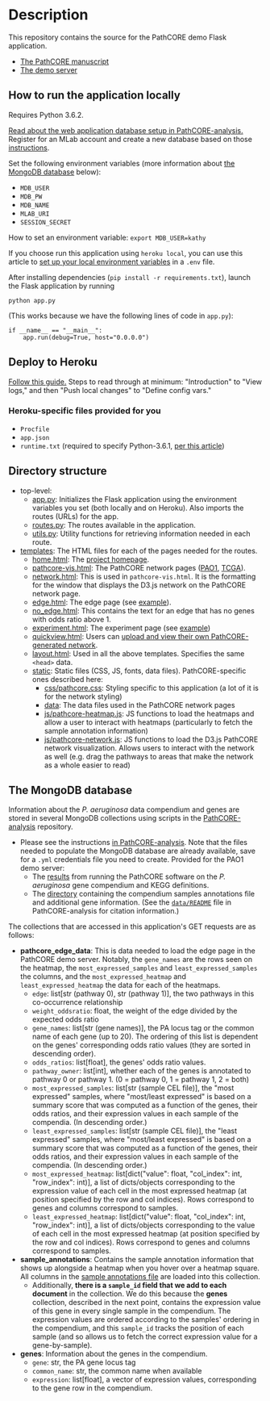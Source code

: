 # Description

This repository contains the source for the PathCORE demo Flask application.
- [The PathCORE manuscript](https://doi.org/10.1101/147645)
- [The demo server](https://pathcore-demo.herokuapp.com)

## How to run the application locally
Requires Python 3.6.2.

[Read about the web application database setup in PathCORE-analysis.](https://github.com/greenelab/PathCORE-analysis#web-application-database-setup)
Register for an MLab account and create a new database based on those [instructions](https://github.com/greenelab/PathCORE-analysis#step-1-mlab-setup).

Set the following environment variables (more information about [the MongoDB database](#the-mongodb-database) below):
- `MDB_USER`
- `MDB_PW`
- `MDB_NAME`
- `MLAB_URI`
- `SESSION_SECRET`

How to set an environment variable:
    `export MDB_USER=kathy`

If you choose run this application using `heroku local`, you can use this article to [set up your local environment variables](https://devcenter.heroku.com/articles/heroku-local#set-up-your-local-environment-variables) in a `.env` file.

After installing dependencies (`pip install -r requirements.txt`), launch the Flask application by running

    python app.py

(This works because we have the following lines of code in `app.py`):

	if __name__ == "__main__":
    	app.run(debug=True, host="0.0.0.0")

## Deploy to Heroku
[Follow this guide.](https://devcenter.heroku.com/articles/getting-started-with-python) 
Steps to read through at minimum: "Introduction" to "View logs," and then "Push local changes" to "Define config vars."

### Heroku-specific files provided for you
- `Procfile`
- `app.json`
- `runtime.txt` (required to specify Python-3.6.1, [per this article](https://devcenter.heroku.com/articles/python-runtimes))

## Directory structure
- top-level:
  - [app.py](app.py): Initializes the Flask application using the environment variables you set (both locally and on Heroku). Also imports the routes (URLs) for the app.
  - [routes.py](routes.py): The routes available in the application.
  - [utils.py](utils.py): Utility functions for retrieving information needed in each route.
- [templates](templates): The HTML files for each of the pages needed for the routes.
  - [home.html](templates/home.html): The [project homepage](https://pathcore-demo.herokuapp.com/).
  - [pathcore-vis.html](templates/pathcore-vis.html): The PathCORE network pages ([PAO1](https://pathcore-demo.herokuapp.com/PAO1), [TCGA](https://pathcore-demo.herokuapp.com/TCGA)).
  - [network.html](templates/network.html): This is used in `pathcore-vis.html`. It is the formatting for the window that displays the D3.js network on the PathCORE network page.
  - [edge.html](templates/edge.html): The edge page (see [example](https://pathcore-demo.herokuapp.com/edge/Phosphate%20transport%20system&Type%20II%20general%20secretion%20pathway)).
  - [no_edge.html](templates/no_edge.html): This contains the text for an edge that has no genes with odds ratio above 1.
  - [experiment.html](templates/experiment.html): The experiment page (see [example](https://pathcore-demo.herokuapp.com/edge/Phosphate%20transport%20system&Type%20II%20general%20secretion%20pathway/experiment/E-GEOD-22164&least_expressed))
  - [quickview.html](templates/quickview.html): Users can [upload and view their own PathCORE-generated network](https://pathcore-demo.herokuapp.com/quickview).
  - [layout.html](templates/layout.html): Used in all the above templates. Specifies the same `<head>` data.
  - [static](static): Static files (CSS, JS, fonts, data files). PathCORE-specific ones described here:
    - [css/pathcore.css](static/css/pathcore.css): Styling specific to this application (a lot of it is for the network styling)
    - [data](static/data): The data files used in the PathCORE network pages
    - [js/pathcore-heatmap.js](static/js/pathcore-heatmap.js): JS functions to load the heatmaps and allow a user to interact with heatmaps (particularly to fetch the sample annotation information)
    - [js/pathcore-network.js](static/js/pathcore-network.js): JS functions to load the D3.js PathCORE network visualization. Allows users to interact with the network as well (e.g. drag the pathways to areas that make the network as a whole easier to read)

## The MongoDB database
Information about the _P. aeruginosa_ data compendium and genes are stored in several MongoDB collections using scripts in the [PathCORE-analysis](https://github.com/greenelab/PathCORE-analysis) repository.
- Please see the instructions [in PathCORE-analysis](https://github.com/greenelab/PathCORE-analysis#web-application-database-setup). Note that the files needed to populate the MongoDB database are already available, save for a `.yml` credentials file you need to create. Provided for the PAO1 demo server:
  - The [results](https://github.com/greenelab/PathCORE-analysis/tree/master/data/pao1_data/eADAGE_analysis) from running the PathCORE software on the _P. aeruginosa_ gene compendium and KEGG definitions.
  - The [directory](https://github.com/greenelab/PathCORE-analysis/tree/master/data/pao1_web_info) containing the compendium samples annotations file and additional gene information. (See the [`data/README`](https://github.com/greenelab/PathCORE-analysis/tree/master/data) file in PathCORE-analysis for citation information.)

The collections that are accessed in this application's GET requests are as follows:
- **pathcore_edge_data**: This is data needed to load the edge page in the PathCORE demo server. Notably, the `gene_names` are the rows seen on the heatmap, the `most_expressed_samples` and `least_expressed_samples` the columns, and the `most_expressed_heatmap` and `least_expressed_heatmap` the data for each of the heatmaps. 
  - `edge`: list[str (pathway 0), str (pathway 1)], the two pathways in this co-occurrence relationship
  - `weight_oddsratio`: float, the weight of the edge divided by the expected odds ratio
  - `gene_names`: list[str (gene names)], the PA locus tag or the common name of each gene (up to 20). The ordering of this list is dependent on the genes' corresponding odds ratio values (they are sorted in descending order).
  - `odds_ratios`: list[float], the genes' odds ratio values.
  - `pathway_owner`: list[int], whether each of the genes is annotated to pathway 0 or pathway 1. (0 = pathway 0, 1 = pathway 1, 2 = both)
  - `most_expressed_samples`: list[str (sample CEL file)], the "most expressed" samples, where "most/least expressed" is based on a summary score that was computed as a function of the genes, their odds ratios, and their expression values in each sample of the compendia. (In descending order.)
  - `least_expressed_samples`: list[str (sample CEL file)], the "least expressed" samples, where "most/least expressed" is based on a summary score that was computed as a function of the genes, their odds ratios, and their expression values in each sample of the compendia. (In descending order.)
  - `most_expressed_heatmap`: list[dict("value": float, "col_index": int, "row_index": int)], a list of dicts/objects corresponding to the expression value of each cell in the most expressed heatmap (at position specified by the row and col indices). Rows correspond to genes and columns correspond to samples.
  - `least_expressed_heatmap`: list[dict("value": float, "col_index": int, "row_index": int)], a list of dicts/objects corresponding to the value of each cell in the most expressed heatmap (at position specified by the row and col indices). Rows correspond to genes and columns correspond to samples.
- **sample_annotations**: Contains the sample annotation information that shows up alongside a heatmap when you hover over a heatmap square. All columns in the [sample annotations file](https://github.com/greenelab/PathCORE-analysis/blob/master/data/pao1_web_info/PseudomonasAnnotation.tsv) are loaded into this collection.
  - Additionally, **there is a `sample_id` field that we add to each document** in the collection. We do this because the **genes** collection, described in the next point, contains the expression value of this gene in every single sample in the compendium. The expression values are ordered according to the samples' ordering in the compendium, and this `sample_id` tracks the position of each sample (and so allows us to fetch the correct expression value for a gene-by-sample).
- **genes**: Information about the genes in the compendium. 
  -  `gene`: str, the PA gene locus tag
  - `common_name`: str, the common name when available
  - `expression`: list[float], a vector of expression values, corresponding to the gene row in the compendium.
